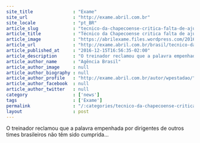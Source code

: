 ```yaml
---
site_title               : "Exame"
site_url                 : "http://exame.abril.com.br"
site_locale              : "pt_BR"
article_slug             : "tecnico-da-chapecoense-critica-falta-de-ajuda-de-outros-clubes"
article_title            : "Técnico da Chapecoense critica falta de ajuda de outros clubes"
article_image            : "https://abrilexame.files.wordpress.com/2016/11/2016-11-29t175528z_1_lynxmpecas1ec_rtroptp_4_colombia-crash-e1480442541530.jpg?quality=70&strip=all&w=1024"
article_url              : "http://exame.abril.com.br/brasil/tecnico-da-chapecoense-critica-falta-de-ajuda-de-outros-clubes/"
article_published_at     : "2016-12-15T16:56:35-02:00"
article_description      : "O treinador reclamou que a palavra empenhada por dirigentes de outros times brasileiros não têm sido cumprida..."
article_author_name      : "Agência Brasil"
article_author_image     : null
article_author_biography : null
article_author_profile   : "http://exame.abril.com.br/autor/wpestadao/"
article_author_facebook  : null
article_author_twitter   : null
category                 : ['news']
tags                     : ['Exame']
permalink                : "/:categories/tecnico-da-chapecoense-critica-falta-de-ajuda-de-outros-clubes/"
layout                   : post
---
```


O treinador reclamou que a palavra empenhada por dirigentes de outros times brasileiros não têm sido cumprida...
